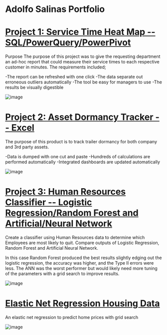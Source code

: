 # Adolfo Salinas Portfolio



# [Project 1: Service Time Heat Map -- SQL/PowerQuery/PowerPivot](https://github.com/AdolfoSalinas/ServiceTimeHeatMap_SQL_PowerQuery_PowerPivot)

Purpose The purpose of this project was to give the requesting department an ad-hoc report that could measure their service times to each respective customer in minutes. The requirements included;

-The report can be refreshed with one click 
-The data separate out erroneous outliers automatically 
-The tool be easy for managers to use
-The results be visually digestible 


![image](https://user-images.githubusercontent.com/44706605/189499272-c6eb10e4-2295-4561-ac07-8aa1b433f22c.png)

# [Project 2: Asset Dormancy Tracker -- Excel](https://github.com/AdolfoSalinas/DormancyTracker/blob/main/README.md)


The purpose of this product is to track trailer dormancy for both company and 3rd party assets.

-Data is dumped with one cut and paste
-Hundreds of calculations are performed automatically
-Integrated dashboards are updated automatically 

![image](https://user-images.githubusercontent.com/44706605/189499958-50e730a9-b0ac-4a48-9e1a-4c06dfe356e0.png)


# [Project 3: Human Resources Classifier -- Logistic Regression/Random Forest and Artificial/Neural Network](https://github.com/AdolfoSalinas/Human_Resources_Classifier/blob/main/README.md)

Create a classifier using Human Resources data to determine which Employees are most likely to quit.
Compare outputs of Logistic Regression, Random Forest and Artificial Neural Network.


In this case Random Forest produced the best results slightly edging out the logistic regression, the accuracy was higher, and the Type II errors were less. 
The ANN was the worst performer but would likely need more tuning of the parameters with a grid search to improve results.


![image](https://user-images.githubusercontent.com/44706605/189500670-d1528f74-d7ec-47a8-8b50-0c0b7019bd01.png)


# [Elastic Net Regression Housing Data](https://github.com/AdolfoSalinas/ElasticNetRegression_HousingData)
An elastic net regression to predict home prices with grid search

![image](https://user-images.githubusercontent.com/44706605/189504765-5fc1df63-25a7-4965-88d6-e15e0db01977.png)
